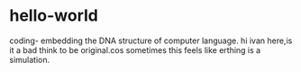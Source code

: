 # hello-world
coding- embedding the DNA  structure of computer language. 
hi
ivan here,is it a bad think to be original.cos sometimes this feels like erthing is a simulation.
